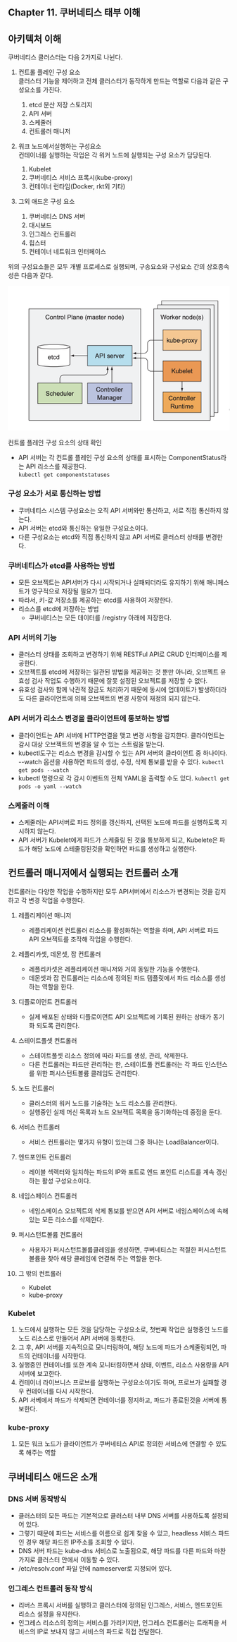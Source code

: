 Chapter 11. 쿠버네티스 태부 이해
---

## 아키텍처 이해  
쿠버네티스 클러스터는 다음 2가지로 나뉜다.  
1. 컨트롤 플레인 구성 요소  
클러스터 기능을 제어하고 전체 클러스터가 동작하게 만드는 역할로 다음과 같은 구성요소를 가진다. 
    1. etcd 분산 저장 스토리지
    2. API 서버
    3. 스케줄러
    4. 컨트롤러 매니저

2. 워크 노드에서실행하는 구성요소  
컨테이너를 실행하는 작업은 각 워커 노드에 실행되는 구성 요소가 담당된다. 
    1. Kubelet
    2. 쿠버네티스 서비스 프록시(kube-proxy)
    3. 컨테이너 런타임(Docker, rkt외 기타)
    
3. 그외 애드온 구성 요소 
    1. 쿠버네티스 DNS 서버
    2. 대시보드
    3. 인그레스 컨트롤러 
    4. 힙스터
    5. 컨테이너 네트워크 인터페이스
    
위의 구성요소들은 모두 개별 프로세스로 실행되며, 구송요소와 구성요소 간의 상호종속성은 다음과 같다. 

![controller_plane_worker_node.png](img/controller_plane_worker_node.png) 

컨트롤 플레인 구성 요소의 상태 확인 
- API 서버는 각 컨트롤 플레인 구성 요소의 상태를 표시하는 ComponentStatus라는 API 리소스를 제공한다.  
```kubectl get componentstatuses```

### 구성 요소가 서로 통신하는 방법
- 쿠버네티스 시스템 구성요소는 오직 API 서버와만 통신하고, 서로 직접 통신하지 않는다.
- API 서버는 etcd와 통신하는 유일한 구성요소이다. 
- 다른 구성요소는 etcd와 직접 통신하지 않고 API 서버로 클러스터 상태를 변경한다.

### 쿠버네티스가 etcd를 사용하는 방법
- 모든 오브젝트는 API서버가 다시 시작되거나 실패되더라도 유지하기 위해 매니페스트가 영구적으로 저장될 필요가 있다. 
- 따라서, 키-값 저장소를 제공하는 etcd를 사용하여 저장한다. 
- 리소스를 etcd에 저장하는 방법
    - 쿠버네티스는 모든 데이터를 /registry 아래에 저장한다.
    
### API 서버의 기능
- 클러스터 상태를 조회하고 변경하기 위해 RESTFul API로 CRUD 인터페이스를 제공한다. 
- 오브젝트를 etcd에 저장하는 일관된 방법을 제공하는 것 뿐만 아니라, 오브젝트 유효성 검사 작업도 수행하기 때문에 잘못 설정된 오브젝트를 저장할 수 없다. 
- 유효성 검사와 함께 낙관적 잠금도 처리하기 때문에 동시에 업데이트가 발생하더라도 다른 클라이언트에 의해 오브젝트의 변경 사항이 재정의 되지 않는다. 

### API 서버가 리소스 변경을 클라이언트에 통보하는 방법
- 클라이언트는 API 서버에 HTTP연결을 맺고 변경 사항을 감지한다. 클라이언트는 감시 대상 오브젝트의 변경을 알 수 있는 스트림을 받는다. 
- kubectl도구는 리소스 변경을 감시할 수 있는 API 서버의 클라이언트 중 하나이다. --watch 옵션을 사용하면 파드의 생성, 수정, 삭제 통보를 받을 수 있다.
    ```kubectl get pods --watch```
- kubectl 명령으로 각 감시 이벤트의 전체 YAML을 출력할 수도 있다. 
    ```kubectl get pods -o yaml --watch```
    
### 스케줄러 이해
- 스케줄러는 API서버로 파드 정의를 갱신하지, 선택된 노드에 파드를 실행하도록 지시하지 않는다. 
- API 서버가 Kubelet에게 파드가 스케줄링 된 것을 통보하게 되고, Kubelete은 파드가 해당 노드에 스테줄링된것을 확인하면 파드를 생성하고 실행한다. 

## 컨트롤러 매니저에서 실행되는 컨트롤러 소개  
컨트롤러는 다양한 작업을 수행하지만 모두 API서버에서 리소스가 변경되는 것을 감지하고 각 변경 작업을 수행한다.   
1. 레플리케이션 매니저
    - 레플리케이션 컨트롤러 리소스를 활성화하는 역할을 하며, API 서버로 파드 API 오브젝트를 조작해 작업을 수행한다. 
    
2. 레플리카셋, 데몬셋, 잡 컨트롤러
    - 레플리카셋은 레플리케이션 매니저와 거의 동일한 기능을 수행한다. 
    - 데몬셋과 잡 컨트롤러는 리소스에 정의된 파드 템플릿에서 파드 리소스를 생성하는 역할을 한다. 

3. 디플로이먼트 컨트롤러
    - 실제 배포된 상태와 디플로이먼트 API 오브젝트에 기록된 원하는 상태가 동기화 되도록 관리한다. 
    
4. 스테이트풀셋 컨트롤러
    - 스테이트풀셋 리소스 정의에 따라 파드를 생성, 관리, 삭제한다. 
    - 다른 컨트롤러는 파드만 관리하는 한, 스테이트풀 컨트롤러는 각 파드 인스턴스를 위한 퍼시스턴트볼륨 클레임도 관리한다. 
    
5. 노드 컨트롤러
    - 클러스터의 워커 노드를 기술하는 노드 리소스를 관리한다. 
    - 실행중인 실제 머신 목록과 노드 오브젝트 목록을 동기화하는데 중점을 둔다. 
    
6. 서비스 컨트롤러
    - 서비스 컨트롤러는 몇가지 유형이 있는데 그중 하나는 LoadBalancer이다. 
    
7. 엔드포인트 컨트롤러
    - 레이블 섹렉터와 일치하는 파드의 IP와 포트로 엔드 포인트 리스트를 계속 갱신하는 활성 구성요소이다. 
    
8. 네임스페이스 컨트롤러
    - 네임스페이스 오브젝트의 삭제 통보를 받으면 API 서버로 네임스페이스에 속해 있는 모든 리소스를 삭제한다. 
    
9. 퍼시스턴트볼륨 컨트롤러
    - 사용자가 퍼시스턴트볼륨클레임을 생성하면, 쿠버네티스는 적절한 퍼시스턴트 볼륨을 찾아 해당 클레임에 연결해 주는 역할을 한다. 
    
10. 그 밖의 컨트롤러
    - Kubelet
    - kube-proxy

### Kubelet
1. 노드에서 실행하는 모든 것을 담당하는 구성요소로, 첫번째 작업은 실행중인 노드를 노드 리소스로 만들어서 API 서버에 등록한다. 
2. 그 후, API 서버를 지속적으로 모니터링하여, 해당 노드에 파드가 스케줄링되면, 파드의 컨테이너를 시작한다. 
3. 실행중인 컨테이너를 또한 계속 모니터링하면서 상태, 이벤트, 리소스 사용량을 API 서버에 보고한다. 
4. 컨테이너 라이브니스 프로브를 실행하는 구성요소이기도 하며, 프로브가 실패할 경우 컨테이너를 다시 시작한다. 
5. API 서베에서 파드가 삭제되면 컨테이너를 정지하고, 파드가 종료된것을 서버에 통보한다. 

### kube-proxy
1. 모든 워크 노드가 클라이언트가 쿠버네티스 API로 정의한 서비스에 연결할 수 있도록 해주는 역할

## 쿠버네티스 애드온 소개
### DNS 서버 동작방식
- 클러스터의 모든 파드는 기본적으로 클러스터 내부 DNS 서버를 사용하도록 설정되어 있다.
- 그렇기 때문에 파드는 서비스를 이름으로 쉽게 찾을 수 있고, headless 서비스 파드인 경우 해당 파드읜 IP주소를 조회할 수 있다. 
- DNS 서버 파드는 kube-dns 서비스로 노출됨으로, 해당 파드를 다른 파드와 마찬가지로 클러스터 안에서 이동할 수 있다. 
- /etc/resolv.conf 파일 안에 nameserver로 지정되어 있다. 

### 인그레스 컨트롤러 동작 방식
- 리버스 프록시 서버를 실행하고 클러스터에 정의된 인그레스, 서비스, 엔드포인트 리소스 설정을 유지한다.
- 인그레스 리소스의 정의는 서비스를 가리키지만, 인그레스 컨트롤러는 트래픽을 서비스의 IP로 보내지 않고 서비스의 파드로 직접 전달한다.  

    






